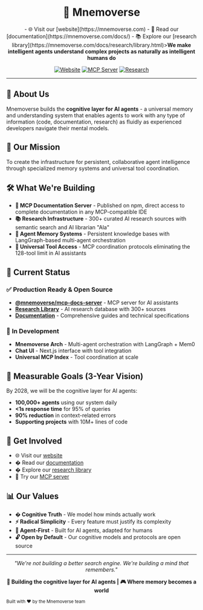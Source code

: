 <div align="center">
  <h1>🧠 Mnemoverse</h1>
 - 🌐 Visit our [website](https://mnemoverse.com)
- 📖 Read our [documentation](https://mnemoverse.com/docs/)
- 📚 Explore our [research library](https://mnemoverse.com/docs/research/library.html)><strong>We make intelligent agents understand complex projects as naturally as intelligent humans do</strong></p>
  
  [![Website](https://img.shields.io/badge/Website-mnemoverse.com-blue)](https://mnemoverse.com)
  [![MCP Server](https://img.shields.io/npm/v/@mnemoverse/mcp-docs-server)](https://www.npmjs.com/package/@mnemoverse/mcp-docs-server)
  [![Research](https://img.shields.io/badge/Research-300%2B%20Sources-green)](https://mnemoverse.com/docs/research/library.html)
</div>

---

## 🌟 About Us

Mnemoverse builds the **cognitive layer for AI agents** - a universal memory and understanding system that enables agents to work with any type of information (code, documentation, research) as fluidly as experienced developers navigate their mental models.

## 🚀 Our Mission

To create the infrastructure for persistent, collaborative agent intelligence through specialized memory systems and universal tool coordination.

## 🛠️ What We're Building

- **🤖 MCP Documentation Server** - Published on npm, direct access to complete documentation in any MCP-compatible IDE
- **📚 Research Infrastructure** - 300+ curated AI research sources with semantic search and AI librarian "Ala"  
- **🧠 Agent Memory Systems** - Persistent knowledge bases with LangGraph-based multi-agent orchestration
- **🔗 Universal Tool Access** - MCP coordination protocols eliminating the 128-tool limit in AI assistants

## 🎯 Current Status

### ✅ **Production Ready & Open Source**
- **[@mnemoverse/mcp-docs-server](https://www.npmjs.com/package/@mnemoverse/mcp-docs-server)** - MCP server for AI assistants
- **[Research Library](https://mnemoverse.com/docs/research/library.html)** - AI research database with 300+ sources
- **[Documentation](https://mnemoverse.com/docs/)** - Comprehensive guides and technical specifications
### 🚧 **In Development**
- **Mnemoverse Arch** - Multi-agent orchestration with LangGraph + Mem0
- **Chat UI** - Next.js interface with tool integration
- **Universal MCP Index** - Tool coordination at scale

## 🎯 Measurable Goals (3-Year Vision)

By 2028, we will be the cognitive layer for AI agents:
- **100,000+ agents** using our system daily
- **<1s response time** for 95% of queries  
- **90% reduction** in context-related errors
- **Supporting projects** with 10M+ lines of code

## 🤝 Get Involved

- 🌐 Visit our [website](https://mnemoverse.org)
- � Read our [documentation](https://mnemoverse.org/docs)
- � Explore our [research library](https://mnemoverse.org/research)
- 🤖 Try our [MCP server](https://www.npmjs.com/package/@mnemoverse/mcp-docs-server)

## 📊 Our Values

- **� Cognitive Truth** - We model how minds actually work
- **⚡ Radical Simplicity** - Every feature must justify its complexity
- **🤖 Agent-First** - Built for AI agents, adapted for humans
- **🔓 Open by Default** - Our cognitive models and protocols are open source

---

<div align="center">
  <p><em>"We're not building a better search engine. We're building a mind that remembers."</em></p>
  <p><strong>🧠 Building the cognitive layer for AI agents | 🎮 Where memory becomes a world</strong></p>
</div>
  <sub>Built with ❤️ by the Mnemoverse team</sub>
</div>